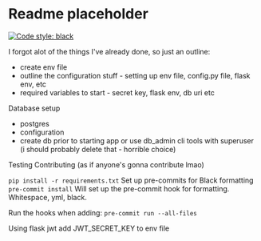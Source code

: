 # Readme placeholder
[![Code style: black](https://img.shields.io/badge/code%20style-black-000000.svg)](https://github.com/psf/black)

I forgot alot of the things I've already done, so just an outline:
- create env file
- outline the configuration stuff - setting up env file, config.py file, flask env, etc
- required variables to start - secret key, flask env, db uri etc

Database setup
- postgres
- configuration
- create db prior to starting app or use db_admin cli tools with superuser (i should probably delete that - horrible choice)

Testing
Contributing (as if anyone's gonna contribute lmao)


`pip install -r requirements.txt`
Set up pre-commits for Black formatting
`pre-commit install`
Will set up the pre-commit hook for formatting. Whitespace, yml, black.

Run the hooks when adding:
`pre-commit run --all-files`


Using flask jwt
add JWT_SECRET_KEY to env file

